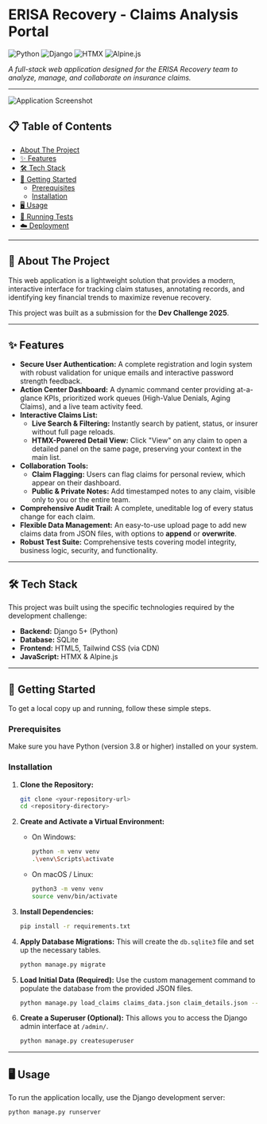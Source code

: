 # ERISA Recovery - Claims Analysis Portal

![Python](https://img.shields.io/badge/Python-3.11+-blue?style=for-the-badge&logo=python&logoColor=white)
![Django](https://img.shields.io/badge/Django-5.0+-092E20?style=for-the-badge&logo=django&logoColor=white)
![HTMX](https://img.shields.io/badge/HTMX-336791?style=for-the-badge&logo=htmx&logoColor=white)
![Alpine.js](https://img.shields.io/badge/Alpine.js-8BC0D0?style=for-the-badge&logo=alpinedotjs&logoColor=black)

_A full-stack web application designed for the ERISA Recovery team to analyze, manage, and collaborate on insurance claims._

---

![Application Screenshot](https://i.imgur.com/K3aYq0R.png)

## 📋 Table of Contents

- [About The Project](#-about-the-project)
- [✨ Features](#-features)
- [🛠️ Tech Stack](#️-tech-stack)
- [🚀 Getting Started](#-getting-started)
  - [Prerequisites](#prerequisites)
  - [Installation](#installation)
- [🖥️ Usage](#️-usage)
- [🧪 Running Tests](#-running-tests)
- [☁️ Deployment](#️-deployment)

---

## 📖 About The Project

This web application is a lightweight solution that provides a modern, interactive interface for tracking claim statuses, annotating records, and identifying key financial trends to maximize revenue recovery.

This project was built as a submission for the **Dev Challenge 2025**.

---

## ✨ Features

- **Secure User Authentication:** A complete registration and login system with robust validation for unique emails and interactive password strength feedback.
- **Action Center Dashboard:** A dynamic command center providing at-a-glance KPIs, prioritized work queues (High-Value Denials, Aging Claims), and a live team activity feed.
- **Interactive Claims List:**
  - **Live Search & Filtering:** Instantly search by patient, status, or insurer without full page reloads.
  - **HTMX-Powered Detail View:** Click "View" on any claim to open a detailed panel on the same page, preserving your context in the main list.
- **Collaboration Tools:**
  - **Claim Flagging:** Users can flag claims for personal review, which appear on their dashboard.
  - **Public & Private Notes:** Add timestamped notes to any claim, visible only to you or the entire team.
- **Comprehensive Audit Trail:** A complete, uneditable log of every status change for each claim.
- **Flexible Data Management:** An easy-to-use upload page to add new claims data from JSON files, with options to **append** or **overwrite**.
- **Robust Test Suite:** Comprehensive tests covering model integrity, business logic, security, and functionality.

---

## 🛠️ Tech Stack

This project was built using the specific technologies required by the development challenge:

- **Backend:** Django 5+ (Python)
- **Database:** SQLite
- **Frontend:** HTML5, Tailwind CSS (via CDN)
- **JavaScript:** HTMX & Alpine.js

---

## 🚀 Getting Started

To get a local copy up and running, follow these simple steps.

### Prerequisites

Make sure you have Python (version 3.8 or higher) installed on your system.

### Installation

1.  **Clone the Repository:**

    ```bash
    git clone <your-repository-url>
    cd <repository-directory>
    ```

2.  **Create and Activate a Virtual Environment:**

    - On Windows:
      ```bash
      python -m venv venv
      .\venv\Scripts\activate
      ```
    - On macOS / Linux:
      ```bash
      python3 -m venv venv
      source venv/bin/activate
      ```

3.  **Install Dependencies:**

    ```bash
    pip install -r requirements.txt
    ```

4.  **Apply Database Migrations:**
    This will create the `db.sqlite3` file and set up the necessary tables.

    ```bash
    python manage.py migrate
    ```

5.  **Load Initial Data (Required):**
    Use the custom management command to populate the database from the provided JSON files.
    ```bash
    python manage.py load_claims claims_data.json claim_details.json --mode overwrite
    ```
6.  **Create a Superuser (Optional):**
    This allows you to access the Django admin interface at `/admin/`.
    ```bash
    python manage.py createsuperuser
    ```

---

## 🖥️ Usage

To run the application locally, use the Django development server:

```bash
python manage.py runserver
```

